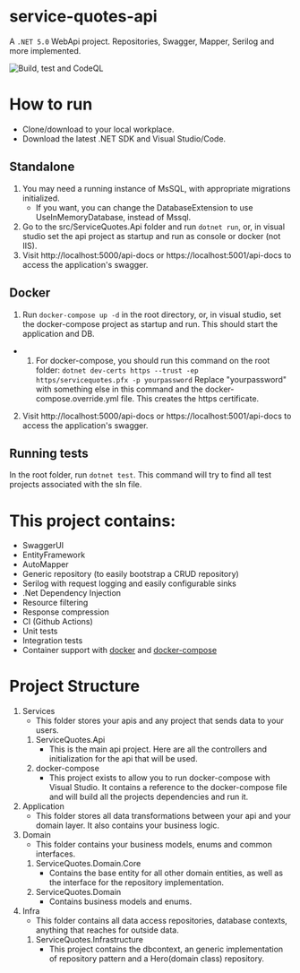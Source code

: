 # service-quotes-api
A `.NET 5.0` WebApi project. Repositories, Swagger, Mapper, Serilog and more implemented. 

![Build, test and CodeQL](https://github.com/snax4a/service-quotes-api/workflows/CodeQL/badge.svg)

# How to run
- Clone/download to your local workplace.
- Download the latest .NET SDK and Visual Studio/Code.

## Standalone
1. You may need a running instance of MsSQL, with appropriate migrations initialized.
	- If you want, you can change the DatabaseExtension to use UseInMemoryDatabase, instead of Mssql.
2. Go to the src/ServiceQuotes.Api folder and run ``dotnet run``, or, in visual studio set the api project as startup and run as console or docker (not IIS).
3. Visit http://localhost:5000/api-docs or https://localhost:5001/api-docs to access the application's swagger.

## Docker
1. Run ``docker-compose up -d`` in the root directory, or, in visual studio, set the docker-compose project as startup and run. This should start the application and DB.
 - 1. For docker-compose, you should run this command on the root folder: ``dotnet dev-certs https --trust -ep https/servicequotes.pfx -p yourpassword``
		Replace "yourpassword" with something else in this command and the docker-compose.override.yml file.
This creates the https certificate.
2. Visit http://localhost:5000/api-docs or https://localhost:5001/api-docs to access the application's swagger.

## Running tests
In the root folder, run ``dotnet test``. This command will try to find all test projects associated with the sln file.

# This project contains:
- SwaggerUI
- EntityFramework
- AutoMapper
- Generic repository (to easily bootstrap a CRUD repository)
- Serilog with request logging and easily configurable sinks
- .Net Dependency Injection
- Resource filtering
- Response compression
- CI (Github Actions)
- Unit tests
- Integration tests
- Container support with [docker](src/ServiceQuotes.Api/dockerfile) and [docker-compose](docker-compose.yml)


# Project Structure
1. Services
	- This folder stores your apis and any project that sends data to your users.
	1. ServiceQuotes.Api
		- This is the main api project. Here are all the controllers and initialization for the api that will be used.
	2. docker-compose
		- This project exists to allow you to run docker-compose with Visual Studio. It contains a reference to the docker-compose file and will build all the projects dependencies and run it.
2. Application
	-  This folder stores all data transformations between your api and your domain layer. It also contains your business logic.
3. Domain
	- This folder contains your business models, enums and common interfaces.
	1. ServiceQuotes.Domain.Core
		- Contains the base entity for all other domain entities, as well as the interface for the repository implementation.
	1. ServiceQuotes.Domain
		- Contains business models and enums.
4. Infra
	- This folder contains all data access repositories, database contexts, anything that reaches for outside data.
	1. ServiceQuotes.Infrastructure
		- This project contains the dbcontext, an generic implementation of repository pattern and a Hero(domain class) repository.
